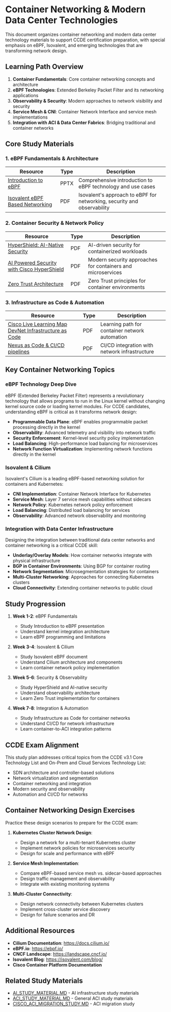 # Container Networking & Modern Data Center Technologies

This document organizes container networking and modern data center technology materials to support CCDE certification preparation, with special emphasis on eBPF, Isovalent, and emerging technologies that are transforming network design.

## Learning Path Overview

1. **Container Fundamentals**: Core container networking concepts and architecture
2. **eBPF Technologies**: Extended Berkeley Packet Filter and its networking applications
3. **Observability & Security**: Modern approaches to network visibility and security
4. **Service Mesh & CNI**: Container Network Interface and service mesh implementations
5. **Integration with ACI & Data Center Fabrics**: Bridging traditional and container networks

## Core Study Materials

### 1. eBPF Fundamentals & Architecture

| Resource                                                                                                                                 | Type | Description                                                             |
| ---------------------------------------------------------------------------------------------------------------------------------------- | ---- | ----------------------------------------------------------------------- |
| [Introduction to eBPF](./ACI_Cisco/Introduction%20to%20eBPF.pptx)                                                                        | PPTX | Comprehensive introduction to eBPF technology and use cases             |
| [Isovalent eBPF Based Networking](./ACI_Cisco/EMEA_DC_PVT_May_2024_Isovalent_eBPF_based_networking_security_and_observability%20(1).pdf) | PDF  | Isovalent's approach to eBPF for networking, security and observability |

### 2. Container Security & Network Policy

| Resource                                                                                                                              | Type | Description                                                 |
| ------------------------------------------------------------------------------------------------------------------------------------- | ---- | ----------------------------------------------------------- |
| [HyperShield: AI-Native Security](./ACI_Cisco/Cisco_Hypershield_a_New_Era_of_AI_Native_Security_for_Data_Centers_and_Cloud%20(1).PDF) | PDF  | AI-driven security for containerized workloads              |
| [AI Powered Security with Cisco HyperShield](./ACI_Cisco/PIW_-_AI_powered_Security_with_Cisco_Hypershield.pdf)                        | PDF  | Modern security approaches for containers and microservices |
| [Zero Trust Architecture](./ACI_Cisco/zero-trust-architecture%20(1).pdf)                                                              | PDF  | Zero Trust principles for container environments            |

### 3. Infrastructure as Code & Automation

| Resource                                                                                                                                          | Type | Description                                    |
| ------------------------------------------------------------------------------------------------------------------------------------------------- | ---- | ---------------------------------------------- |
| [Cisco Live Learning Map DevNet Infrastructure as Code](./ACI_Cisco/Cisco-Live-APCJ-2022-Learning-Map-DevNet-Infrastructure-as-Code%20(1).pdf)    | PDF  | Learning path for container network automation |
| [Nexus as Code & CI/CD pipelines](./Cisco_Sales_ACI_AI/EMEA%20DC%20PVT%20Jun%202023_Nexus%20as%20Code%20%26%20CI_CD%20pipelines...%20-%20PDF.PDF) | PDF  | CI/CD integration with network infrastructure  |

## Key Container Networking Topics

### eBPF Technology Deep Dive

eBPF (Extended Berkeley Packet Filter) represents a revolutionary technology that allows programs to run in the Linux kernel without changing kernel source code or loading kernel modules. For CCDE candidates, understanding eBPF is critical as it transforms network design:

- **Programmable Data Plane**: eBPF enables programmable packet processing directly in the kernel
- **Observability**: Advanced telemetry and visibility into network traffic
- **Security Enforcement**: Kernel-level security policy implementation
- **Load Balancing**: High-performance load balancing for microservices
- **Network Function Virtualization**: Implementing network functions directly in the kernel

### Isovalent & Cilium

Isovalent's Cilium is a leading eBPF-based networking solution for containers and Kubernetes:

- **CNI Implementation**: Container Network Interface for Kubernetes
- **Service Mesh**: Layer 7 service mesh capabilities without sidecars
- **Network Policy**: Kubernetes network policy enforcement
- **Load Balancing**: Distributed load balancing for services
- **Observability**: Advanced network observability and monitoring

### Integration with Data Center Infrastructure

Designing the integration between traditional data center networks and container networking is a critical CCDE skill:

- **Underlay/Overlay Models**: How container networks integrate with physical infrastructure
- **BGP in Container Environments**: Using BGP for container routing
- **Network Segmentation**: Microsegmentation strategies for containers
- **Multi-Cluster Networking**: Approaches for connecting Kubernetes clusters
- **Cloud Connectivity**: Extending container networks to public cloud

## Study Progression

1. **Week 1-2**: eBPF Fundamentals
   - Study Introduction to eBPF presentation
   - Understand kernel integration architecture
   - Learn eBPF programming and limitations

2. **Week 3-4**: Isovalent & Cilium
   - Study Isovalent eBPF document
   - Understand Cilium architecture and components
   - Learn container network policy implementation

3. **Week 5-6**: Security & Observability
   - Study HyperShield and AI-native security
   - Understand observability architecture
   - Learn Zero Trust implementation for containers

4. **Week 7-8**: Integration & Automation
   - Study Infrastructure as Code for container networks
   - Understand CI/CD for network infrastructure
   - Learn container-to-ACI integration patterns

## CCDE Exam Alignment

This study plan addresses critical topics from the CCDE v3.1 Core Technology List and On-Prem and Cloud Services Technology List:

- SDN architecture and controller-based solutions
- Network virtualization and segmentation
- Container networking and integration
- Modern security and observability
- Automation and CI/CD for networks

## Container Networking Design Exercises

Practice these design scenarios to prepare for the CCDE exam:

1. **Kubernetes Cluster Network Design**:
   - Design a network for a multi-tenant Kubernetes cluster
   - Implement network policies for microservices security
   - Design for scale and performance with eBPF

2. **Service Mesh Implementation**:
   - Compare eBPF-based service mesh vs. sidecar-based approaches
   - Design traffic management and observability
   - Integrate with existing monitoring systems

3. **Multi-Cluster Connectivity**:
   - Design network connectivity between Kubernetes clusters
   - Implement cross-cluster service discovery
   - Design for failure scenarios and DR

## Additional Resources

- **Cilium Documentation**: https://docs.cilium.io/
- **eBPF.io**: https://ebpf.io/
- **CNCF Landscape**: https://landscape.cncf.io/ 
- **Isovalent Blog**: https://isovalent.com/blog/
- **Cisco Container Platform Documentation**

## Related Study Materials

- [AI_STUDY_MATERIAL.MD](./AI_STUDY_MATERIAL.MD) - AI infrastructure study materials
- [ACI_STUDY_MATERIAL.MD](./ACI_STUDY_MATERIAL.MD) - General ACI study materials
- [CISCO_ACI_MIGRATION_STUDY.MD](./CISCO_ACI_MIGRATION_STUDY.MD) - ACI migration study 